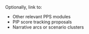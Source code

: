Optionally, link to:

- Other relevant PPS modules
- PIP score tracking proposals
- Narrative arcs or scenario clusters